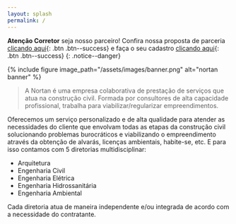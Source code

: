 ```yaml
---
layout: splash
permalink: /
---
```


**Atenção Corretor** seja nosso parceiro! Confira nossa proposta de parceria  [<i class="fa fa-file"></i> clicando aqui](/assets/documents/apresentacao-empresa-nortan-rev01.pdf){: .btn .btn--success}  e faça o seu cadastro  [<i class="fa fa-file"></i> clicando aqui](https://nortanprojetos.com){: .btn .btn--success}
{: .notice--danger}

{% include figure image_path="/assets/images/banner.png" alt="nortan banner" %}

> A Nortan é uma empresa colaborativa de prestação de serviços que atua na construção civil. Formada por consultores de alta capacidade profissional, trabalha para viabilizar/regularizar empreendimentos.


Oferecemos um serviço personalizado e de alta qualidade para atender as necessidades do cliente que envolvam todas as etapas da construção civil solucionando problemas burocráticos e viabilizando o empreendimento através da obtenção de alvarás, licenças ambientais, habite-se, etc. E para isso contamos com 5 diretorias multidisciplinar:

* Arquitetura
* Engenharia Civil
* Engenharia Elétrica
* Engenharia Hidrossanitária
* Engenharia Ambiental

Cada diretoria atua de maneira independente e/ou integrada de acordo com a necessidade do contratante.